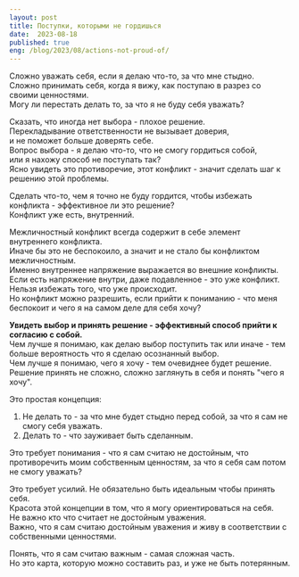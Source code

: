 ```yaml
---
layout: post
title: Поступки, которыми не гордишься
date:  2023-08-18
published: true
eng: /blog/2023/08/actions-not-proud-of/
---
```

Сложно уважать себя, если я делаю что-то, за что мне стыдно.\
Сложно принимать себя, когда я вижу, как поступаю в разрез со своими ценностями.\
Могу ли перестать делать то, за что я не буду себя уважать?

Сказать, что иногда нет выбора - плохое решение.\
Перекладывание ответственности не вызывает доверия,\
и не поможет больше доверять себе.\
Вопрос выбора - я делаю что-то, что не смогу гордиться собой,\
или я нахожу способ не поступать так?\
Ясно увидеть это противоречие, этот конфликт - значит сделать шаг к решению этой проблемы.

Сделать что-то, чем я точно не буду гордится, чтобы избежать конфликта - эффективное ли это решение?\
Конфликт уже есть, внутренний.

Межличностный конфликт всегда содержит в себе элемент внутреннего конфликта.\
Иначе бы это не беспокоило, а значит и не стало бы конфликтом межличностным.\
Именно внутреннее напряжение выражается во внешние конфликты.\
Если есть напряжение внутри, даже подавленное - это уже конфликт. Нельзя избежать того, что уже происходит.\
Но конфликт можно разрешить, если прийти к пониманию - что меня беспокоит и чего я на самом деле для себя хочу?

**Увидеть выбор и принять решение - эффективный способ прийти к согласию с собой.**\
Чем лучше я понимаю, как делаю выбор поступить так или иначе - тем больше вероятность что я сделаю осознанный выбор.\
Чем лучше я понимаю, чего я хочу - тем очевиднее будет решение.
Решение принять не сложно, сложно заглянуть в себя и понять "чего я хочу".

Это простая концепция:
1. Не делать то - за что мне будет стыдно перед собой, за что я сам не смогу себя уважать.
2. Делать то - что зауживает быть сделанным.

Это требует понимания - что я сам считаю не достойным, что противоречить моим собственным ценностям, за что я себя сам потом не смогу уважать?

Это требует усилий. Не обязательно быть идеальным чтобы принять себя.\
Красота этой концепции в том, что я могу ориентироваться на себя.\
Не важно кто что считает не достойным уважения.\
Важно, что я сам считаю достойным уважения и живу в соответствии с собственными ценностями.

Понять, что я сам считаю важным - самая сложная часть.\
Но это карта, которую можно составить раз, и уже не быть потерянным.
